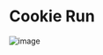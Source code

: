 # Cookie Run
![image](https://user-images.githubusercontent.com/62008219/191032228-bf118748-75c6-481d-9c29-1510e9711821.png)

